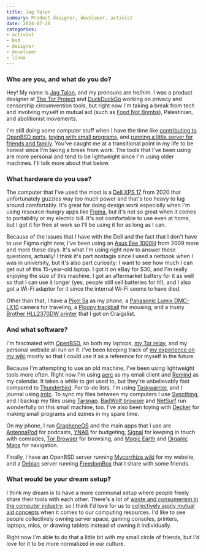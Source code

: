 ```yaml
---
title: Jag Talon
summary: Product designer, developer, activist
date: 2024-07-20
categories:
- activist
- bsd
- designer
- developer
- linux
---
```


### Who are you, and what do you do?

Hey! My name is [Jag Talon](https://jagtalon.net/ "Jag's website."), and my pronouns are he/him. I was a product designer at [The Tor Project][tor] and [DuckDuckGo][] working on privacy and censorship circumvention tools, but right now I'm taking a break from tech and involving myself in mutual aid (such as [Food Not Bombs](https://foodnotbombs.net/ "A non-profit rescuing leftover food.")), Palestinian, and abolitionist movements.

I'm still doing some computer stuff when I have the time like [contributing to OpenBSD ports](https://jagtalon.net/hypha/contributing_to_openbsd "Jag's page about contributing to OpenBSD."), [toying with small programs](https://jagtalon.net/hypha/making_a_lightweight_diary_in_decker "Jag's page about making a diary out of Decker."), and [running a little server for friends and family](https://aangat.lahat.computer/mediawiki/Main_Page "Jag's wiki-based community."). You've caught me at a transitional point in my life to be honest since I'm taking a break from work. The tools that I've been using are more personal and tend to be lightweight since I'm using older machines. I'll talk more about that below.

### What hardware do you use?

The computer that I've used the most is a [Dell XPS 17][xps-17] from 2020 that unfortunately guzzles way too much power and that's too heavy to lug around comfortably. It's great for doing design work especially when I'm using resource-hungry apps like [Figma][], but it's not so great when it comes to portability or my electric bill. It's not comfortable to use even at home, but I got it for free at work so I'll be using it for as long as I can.

Because of the issues that I have with the Dell and the fact that I don't have to use Figma right now, I've been using an [Asus Eee 1000H][eee-pc-1000h] from 2009 more and more these days. It's what I'm using right now to answer these questions, actually! I think it's part nostagia since I used a netbook when I was in university, but it's also part curiosity: I want to see how much I can get out of this 15-year-old laptop. I got it on eBay for $30, and I'm really enjoying the size of this machine. I got an aftermarket battery for it as well so that I can use it longer (yes, people still sell batteries for it!), and I also got a Wi-Fi adaptor for it since the internal Wi-Fi seems to have died.

Other than that, I have a [Pixel 5a][pixel-5a] as my phone, a [Panasonic Lumix DMC-LX10][lumix-dmc-lx10] camera for traveling, a [Ploopy trackball][ploopy-classic-trackball] for mousing, and a trusty [Brother HLL2370DW printer][hll2370dw] that I got on Craigslist.

### And what software?

I'm fascinated with [OpenBSD][], so both my laptops, [my Tor relay](https://metrics.torproject.org/rs.html#details/5BC56646F05946B893CEA284E62B1FFF70CF99F1 "Tor metrics for Jag's relay."), and my personal website all run on it. I've been keeping track of [my experience on my wiki](https://jagtalon.net/hypha/openbsd_on_a_laptop "Jag's post about running OpenBSD on a laptop.") mostly so that I could use it as a reference for myself in the future.

Because I'm attempting to use an old machine, I've been using lightweight tools more often. Right now I'm using [aerc][] as my email client and [Remind][] as my calendar. It takes a while to get used to, but they're unbelievably fast compared to [Thunderbird][]. For to-do lists, I'm using [Taskwarrior][], and I journal using [jrnlc][]. To sync my files between my computers I use [Syncthing][], and I backup my files using [Tarsnap][]. [BadWolf browser][badwolf] and [NetSurf][] run wonderfully on this small machine, too. I've also been toying with [Decker][] for making small programs and ezines in my spare time.

On my phone, I run [GrapheneOS][] and the main apps that I use are [AntennaPod][antennapod-android] for podcasts, [YNAB][ynab-android] for budgeting, [Signal][signal-android] for keeping in touch with comrades, [Tor Browser][tor-browser-android] for browsing, and [Magic Earth][magic-earth-android] and [Organic Maps][organic-maps-android] for navigation.

Finally, I have an OpenBSD server running [Mycorrhiza wiki][mycorrhiza] for my website, and a [Debian][] server running [FreedomBox][] that I share with some friends.

### What would be your dream setup?

I think my dream is to have a more communal setup where people freely share their tools with each other. There's a lot of [waste and consumerism in the computer industry](https://permacomputing.net/ "A movement to introduce permaculture concepts to computer gear."), so I think I'd love for us to [collectively apply mutual aid concepts](https://www.youtube.com/watch?v=PopmGAvsggg "A video hoted on YouTube explaining mutual aid.") when it comes to our computing resources. I'd like to see people collectively owning server space, gaming consoles, printers, laptops, mics, or drawing tablets instead of owning it individually.

Right now I'm able to do that a little bit with my small circle of friends, but I'd love for it to be more normalized in our culture.

[aerc]: https://git.sr.ht/~sircmpwn/aerc "A command-line email client."
[antennapod-android]: https://play.google.com/store/apps/details?id=de.danoeh.antennapod "A podcast manager and player."
[badwolf]: https://hacktivis.me/projects/badwolf "A web browser."
[debian]: https://www.debian.org/ "A Linux distribution."
[decker]: https://internet-janitor.itch.io/decker "Software for making hyperlinked multimedia sticky notes."
[duckduckgo]: https://duckduckgo.com/ "A new search engine."
[eee-pc-1000h]: https://en.wikipedia.org/wiki/Asus_Eee_PC#Eee_PC_1000_series "A 10 inch netbook computer."
[figma]: https://www.figma.com/ "A collaborative design prototype service."
[freedombox]: https://www.freedombox.org/ "Software for easily self-hosting software at home."
[grapheneos]: https://grapheneos.org/ "An open-source mobile OS compatible with Android."
[hll2370dw]: https://www.brother-usa.com/products/hll2370dw "A black and white laser printer."
[jrnlc]: https://github.com/thexhr/jrnlc "Command-line journaling software."
[lumix-dmc-lx10]: https://shop.panasonic.com/products/lx10-digital-camera-24-72mm-f1-7-2-8-lens "A 20.1 megapixel digital camera."
[magic-earth-android]: https://play.google.com/store/apps/details?id=com.generalmagic.magicearth "A map app."
[mycorrhiza]: https://mycorrhiza.wiki/ "Wiki software."
[netsurf]: https://www.netsurf-browser.org "A web browser."
[openbsd]: http://www.openbsd.org/ "An open-source operating system emphasising security and cryptography."
[organic-maps-android]: https://play.google.com/store/apps/details?id=app.organicmaps "An offline maps app."
[pixel-5a]: https://en.wikipedia.org/wiki/Pixel_5a "A 6.34 inch Android smartphone."
[ploopy-classic-trackball]: https://ploopy.co/classic-trackball/ "A trackball."
[remind]: https://dianne.skoll.ca/projects/remind/ "A simple cross-platform, open source calendar app."
[signal-android]: https://play.google.com/store/apps/details?id=org.thoughtcrime.securesms "A private chat app."
[syncthing]: https://syncthing.net/ "Self-hosted file syncing software."
[tarsnap]: http://www.tarsnap.com/ "An online backup system, aimed at *nix-based computers."
[taskwarrior]: https://taskwarrior.org/ "A command-line to do manager."
[thunderbird]: http://web.archive.org/web/20070322094547/http://www.thunderbird.net:80/ "An open-source cross-platform mail client."
[tor-browser-android]: https://play.google.com/store/apps/details?id=org.torproject.torbrowser "A private web browser app."
[tor]: https://www.torproject.org/ "A software and network package for protecting your anonymity."
[xps-17]: http://web.archive.org/web/20190506095815/https://www.dell.com/en-us/shop/cty/pdp/spd/xps-17 "A 17 inch PC laptop."
[ynab-android]: https://play.google.com/store/apps/details?id=com.youneedabudget.evergreen.app "An app for managing your finances."
